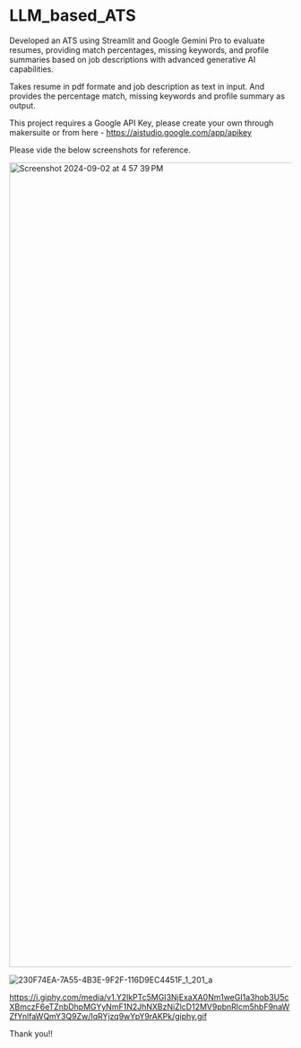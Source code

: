 # LLM_based_ATS

Developed an ATS using Streamlit and Google Gemini Pro to evaluate resumes, providing match percentages, missing keywords, and profile summaries based on job descriptions with advanced generative AI capabilities.

Takes resume in pdf formate and job description as text in input. And provides the percentage match, missing keywords and profile summary as output.

This project requires a Google API Key, please create your own through makersuite or from here - https://aistudio.google.com/app/apikey

Please vide the below screenshots for reference.

<img width="1435" alt="Screenshot 2024-09-02 at 4 57 39 PM" src="https://github.com/user-attachments/assets/0cb48b30-35b2-41c5-8aae-76a713aeb4ed">

![230F74EA-7A55-4B3E-9F2F-116D9EC4451F_1_201_a](https://github.com/user-attachments/assets/bcc7bccb-4790-4f51-a964-ad9aa1d1ebb3)

https://i.giphy.com/media/v1.Y2lkPTc5MGI3NjExaXA0Nm1weGI1a3hob3U5cXBmczF6eTZnbDhpMGYyNmF1N2JhNXBzNiZlcD12MV9pbnRlcm5hbF9naWZfYnlfaWQmY3Q9Zw/IqRYjzq9wYpY9rAKPk/giphy.gif

Thank you!!
